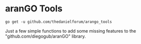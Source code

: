 aranGO Tools
======
```
go get -u github.com/thedanielforum/arango_tools
```

Just a few simple functions to add some missing features to the "github.com/diegogub/aranGO" library.
